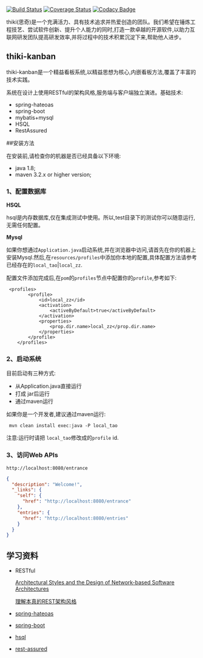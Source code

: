 
[![Build Status](http://img.shields.io/travis/thiki-org/thiki-kanban-backend/go.svg?style=flat-square)](https://travis-ci.org/thiki-org/thiki-kanban-backend)
[![Coverage Status](http://img.shields.io/coveralls/thiki-org/thiki-kanban-backend/go.svg?style=flat-square)](https://coveralls.io/r/thiki-org/thiki-kanban-backend?branch=go)
[![Codacy Badge](https://img.shields.io/codacy/grade/096aad581d3b44f6bde20ab37862512e/go.svg?style=flat-square)](https://www.codacy.com/app/btao-cn/thiki-kanban-backend?utm_source=github.com&amp;utm_medium=referral&amp;utm_content=thiki-org/thiki-kanban-backend&amp;utm_campaign=Badge_Grade)


thiki(思奇)是一个充满活力、具有技术追求并热爱创造的团队。我们希望在锤炼工程技艺、尝试软件创新、提升个人能力的同时,打造一款卓越的开源软件,以助力互联网研发团队提高研发效率,并将过程中的技术积累沉淀下来,帮助他人进步。

## thiki-kanban

thiki-kanban是一个精益看板系统,以精益思想为核心,内嵌看板方法,覆盖了丰富的技术实践。


系统在设计上使用RESTful的架构风格,服务端与客户端独立演进。基础技术:

* spring-hateoas
* spring-boot
* mybatis+mysql
* HSQL
* RestAssured


##安装方法 

在安装前,请检查你的机器是否已经具备以下环境:  
* java 1.8;  
* maven 3.2.x or higher version; 


### 1、配置数据库

**HSQL**

hsql是内存数据库,仅在集成测试中使用。所以,test目录下的测试你可以随意运行,无需任何配置。

**Mysql**

如果你想通过`Application.java`启动系统,并在浏览器中访问,请首先在你的机器上安装Mysql.然后,在`resources/profiles`中添加你本地的配置,具体配置方法请参考已经存在的`local_tao`|`local_zz`.

配置文件添加完成后,在`pom`的`profiles`节点中配置你的`profile`,参考如下:

```
 <profiles>
        <profile>
            <id>local_zz</id>
            <activation>
                <activeByDefault>true</activeByDefault>
            </activation>
            <properties>
                <prop.dir.name>local_zz</prop.dir.name>
            </properties>
        </profile>
    </profiles>
```

### 2、启动系统

目前启动有三种方式:

* 从Application.java直接运行
* 打成 jar后运行
* 通过maven运行

如果你是一个开发者,建议通过maven运行:

```
 mvn clean install exec:java -P local_tao

```
注意:运行时请把 `local_tao`修改成的`profile` id.

### 3、访问Web APIs

```
http://localhost:8080/entrance
```
```json
{
  "description": "Welcome!",
  "_links": {
    "self": {
      "href": "http://localhost:8080/entrance"
    },
    "entries": {
      "href": "http://localhost:8080/entries"
    }
  }
}

```

## 学习资料

* RESTful

    [Architectural Styles and the Design of Network-based Software Architectures](https://www.ics.uci.edu/~fielding/pubs/dissertation/top.htm)
    
    [理解本真的REST架构风格](http://www.infoq.com/cn/articles/understanding-restful-style)

* [spring-hateoas](http://projects.spring.io/spring-hateoas/)
* [spring-boot](http://projects.spring.io/spring-boot/)

* [hsql](http://hsqldb.org)

* [rest-assured](https://github.com/rest-assured/rest-assured)

    






